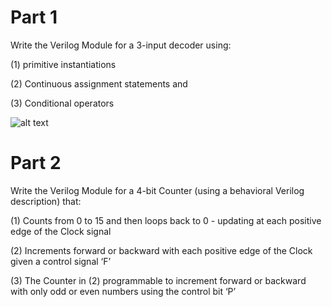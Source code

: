 # Part 1

Write the Verilog Module for a 3-input decoder using:

(1) primitive instantiations 

(2) Continuous assignment statements and 

(3) Conditional operators

![alt text](https://i.imgur.com/NTerJ2P.png)


# Part 2

Write the Verilog Module for a 4-bit Counter (using a behavioral Verilog description) that:

(1) Counts from 0 to 15 and then loops back to 0 - updating at each positive edge of the Clock signal

(2) Increments forward or backward with each positive edge of the Clock given a control signal ‘F’ 

(3) The Counter in (2) programmable to increment forward or backward with only odd or even numbers using the control bit ‘P’
